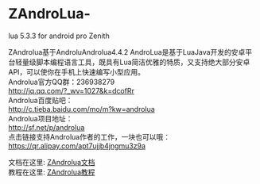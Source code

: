 # ZAndroLua-
lua 5.3.3 for android pro Zenith

ZAndrolua基于AndroluAndrolua4.4.2
AndroLua是基于LuaJava开发的安卓平台轻量级脚本编程语言工具，既具有Lua简洁优雅的特质，又支持绝大部分安卓API，可以使你在手机上快速编写小型应用。  
Androlua官方QQ群：236938279  
http://jq.qq.com/?_wv=1027&k=dcofRr  
Androlua百度贴吧：  
http://c.tieba.baidu.com/mo/m?kw=androlua  
Androlua项目地址：  
http://sf.net/p/androlua  
点击链接支持Androlua作者的工作，一块也可以哦：  
https://qr.alipay.com/apt7ujjb4jngmu3z9a  

文档在这里: [ZAndrolua文档](https://github.com/MGLSIDE/ZAndrolua/blob/master/AppDoc/doc.md)   
教程在这里: [ZAndrolua教程](https://github.com/MGLSIDE/ZAndrolua_Tutorial/blob/main/main.md)

